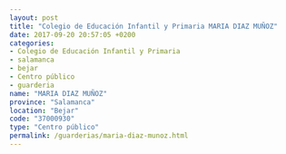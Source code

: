 ```yaml
---
layout: post
title: "Colegio de Educación Infantil y Primaria MARIA DIAZ MUÑOZ"
date: 2017-09-20 20:57:05 +0200
categories:
- Colegio de Educación Infantil y Primaria
- salamanca
- bejar
- Centro público
- guarderia
name: "MARIA DIAZ MUÑOZ"
province: "Salamanca"
location: "Bejar"
code: "37000930"
type: "Centro público"
permalink: /guarderias/maria-diaz-munoz.html
---
```

